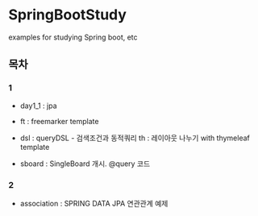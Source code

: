 # SpringBootStudy
examples for studying Spring boot, etc

## 목차

### 1
- day1_1 : jpa
- ft : freemarker template

- dsl : queryDSL - 검색조건과 동적쿼리
  th : 레이아웃 나누기 with thymeleaf template

- sboard : SingleBoard 개시. @query 코드

### 2
- association : SPRING DATA JPA 연관관계 예제


